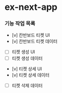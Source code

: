 # ex-next-app

### 기능 작업 목록

- [v] 칸반보드 티켓 UI
- [v] 칸반보드 티켓 데이터
- [ ] 티켓 생성 UI
- [ ] 티켓 생성 데이터
- [v] 티켓 상세 UI
- [v] 티켓 상세 데이터
- [ ] 티켓 삭제 데이터
